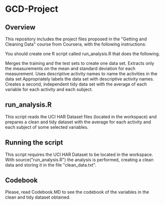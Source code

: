 GCD-Project
===========

Overview
-------------
This repository includes the project files proposed in the "Getting and Cleaning Data" course from Coursera, with the following instructions:

You should create one R script called run_analysis.R that does the following.

Merges the training and the test sets to create one data set.
Extracts only the measurements on the mean and standard deviation for each measurement.
Uses descriptive activity names to name the activities in the data set
Appropriately labels the data set with descriptive activity names.
Creates a second, independent tidy data set with the average of each variable for each activity and each subject.


run_analysis.R
---------
This script reads the UCI HAR Dataset files (located in the workspace) and prepares a clean and tidy dataset with the  average for each activity and each subject of some selected variables.


Running the script 
---------
This script requires the UCI HAR Dataset to be located in the workspace. With source("run_analysis.R") the analysis is performed, creating a clean data and storing it in the file "clean_data.txt".

Codebook
--------
Please, read Codebook.MD to see the codebook of the variables in the clean and tidy dataset obtained. 
